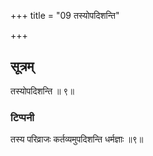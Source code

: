 +++
title = "09 तस्योपदिशन्ति"

+++
## सूत्रम्
तस्योपदिशन्ति ॥ ९॥  
### टिप्पनी
तस्य परिव्राजः कर्तव्यमुपदिशन्ति धर्मज्ञाः ॥९॥  
